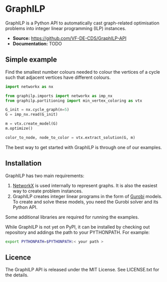 GraphILP
========

GraphILP is a Python API to automatically cast graph-related optimisation problems into integer linear programming (ILP) instances.

* **Source:** https://github.com/VF-DE-CDS/GraphILP-API
* **Documentation:** TODO

Simple example
-------------------

Find the smallest number colours needed to colour the vertices of a cycle such that adjacent vertices have different colours.

```python
import networkx as nx

from graphilp.imports import networkx as imp_nx
from graphilp.partitioning import min_vertex_coloring as vtx

G_init = nx.cycle_graph(n=5)
G = imp_nx.read(G_init)

m = vtx.create_model(G)
m.optimize()

color_to_node, node_to_color = vtx.extract_solution(G, m)
```

The best way to get started with GraphILP is through one of our examples.

Installation
-------------

GraphILP has two main requirements: 

1. [NetworkX](https://networkx.org) is used internally to represent graphs. It is also the easiest way to create problem instances.
2. GraphILP creates integer linear programs in the form of [Gurobi](https://www.gurobi.com) models. To create and solve these models, you need the Gurobi solver and its Python API.

Some additional libraries are required for running the examples.

While GraphILP is not yet on PyPI, it can be installed by checking out repository and addings the path to your PYTHONPATH.
For example:

```bash
export PYTHONPATH=$PYTHONPATH:< your path >
```

Licence
---------

The GraphILP API is released under the MIT License. See LICENSE.txt for the details.